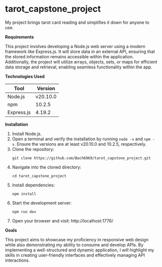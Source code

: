 # tarot_capstone_project

My project brings tarot card reading and simplifies it down for anyone to use.

**Requirements**  

This project involves developing a Node.js web server using a modern framework like Express.js. It will store data in an external API, ensuring that the stored information remains accessible within the application. Additionally, the project will utilize arrays, objects, sets, or maps for efficient data storage and retrieval, enabling seamless functionality within the app.

**Technologies Used**  

| Tool         | Version  |  
|-------------|----------|  
| Node.js     | v20.10.0 |  
| npm         | 10.2.5   |  
| Express.js  | 4.19.2   |  

**Installation**  

1. Install Node.js.  
2. Open a terminal and verify the installation by running `node -v` and `npm -v`. Ensure the versions are at least v20.10.0 and 10.2.5, respectively.  
3. Clone the repository:  
   ```
   git clone https://github.com/Bach6969/tarot_capstone_project.git
   ```  
4. Navigate into the cloned directory:  
   ```
   cd tarot_capstone_project
   ```  
5. Install dependencies:  
   ```
   npm install
   ```  
6. Start the development server:  
   ```
   npm run dev
   ```  
7. Open your browser and visit: http://localhost:1776/  

**Goals**  

This project aims to showcase my proficiency in responsive web design while also demonstrating my ability to consume and develop APIs. By implementing a well-structured and dynamic application, I will highlight my skills in creating user-friendly interfaces and effectively managing API interactions.
